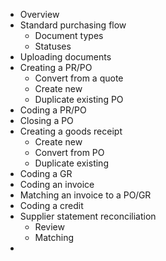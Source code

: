 - Overview
- Standard purchasing flow
	- Document types
	- Statuses
- Uploading documents
- Creating a PR/PO
	- Convert from a quote
	- Create new
	- Duplicate existing PO
- Coding a PR/PO
- Closing a PO
- Creating a goods receipt
	- Create new
	- Convert from PO
	- Duplicate existing
- Coding a GR
- Coding an invoice
- Matching an invoice to a PO/GR
- Coding a credit
- Supplier statement reconciliation
	- Review
	- Matching
- 
